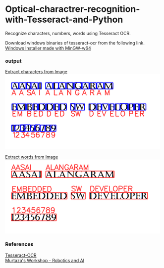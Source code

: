 # Optical-charactrer-recognition-with-Tesseract-and-Python
Recognize characters, numbers, words using Tesseract OCR.

Download windows binaries of tesseract-ocr from the following link.
[Windows Installer made with MinGW-w64](https://tesseract-ocr.github.io/tessdoc/4.0-with-LSTM.html#400-alpha-for-windows)

### output
[Extract characters from Image](https://github.com/AasaiAlangaram/Optical-charactrer-recognition-with-Tesseract-and-Python/blob/master/Codes/Tesseract_imagetoboxes.py)\
<img src="https://github.com/AasaiAlangaram/Optical-charactrer-recognition-with-Tesseract-and-Python/blob/master/output%20images/image_to_characters.PNG" width="500">

[Extract words from Image](https://github.com/AasaiAlangaram/Optical-charactrer-recognition-with-Tesseract-and-Python/blob/master/Codes/Tesseract_imagetoword.py)\
<img src="https://github.com/AasaiAlangaram/Optical-charactrer-recognition-with-Tesseract-and-Python/blob/master/output%20images/image_to_words.PNG" width="500">

### References

[Tesseract-OCR](https://github.com/tesseract-ocr/tessdoc)\
[Murtaza's Workshop - Robotics and AI](https://www.youtube.com/c/MurtazasWorkshopRoboticsandAI/videos)




